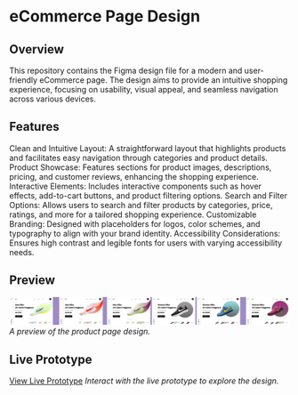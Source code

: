 # eCommerce Page Design

## Overview

This repository contains the Figma design file for a modern and user-friendly eCommerce page. The design aims to provide an intuitive shopping experience, focusing on usability, visual appeal, and seamless navigation across various devices.
## Features

Clean and Intuitive Layout: A straightforward layout that highlights products and facilitates easy navigation through categories and product details.
Product Showcase: Features sections for product images, descriptions, pricing, and customer reviews, enhancing the shopping experience.
Interactive Elements: Includes interactive components such as hover effects, add-to-cart buttons, and product filtering options.
Search and Filter Options: Allows users to search and filter products by categories, price, ratings, and more for a tailored shopping experience.
Customizable Branding: Designed with placeholders for logos, color schemes, and typography to align with your brand identity.
Accessibility Considerations: Ensures high contrast and legible fonts for users with varying accessibility needs.

## Preview

![Login Page Preview](https://github.com/Jeyaharini-M/CODSOFT/blob/main/product%20website.jpg)  
_A preview of the product page design._

## Live Prototype

[View Live Prototype](https://www.figma.com/proto/HiE2DVrWKM9PQVYPelZoqk/product-website?node-id=3-2&t=y3BagNcp83ZVkw7d-1)
_Interact with the live prototype to explore the design._
